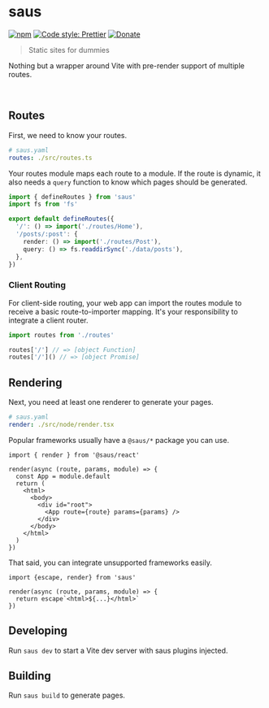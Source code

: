 # saus

[![npm](https://img.shields.io/npm/v/saus.svg)](https://www.npmjs.com/package/saus)
[![Code style: Prettier](https://img.shields.io/badge/code_style-prettier-ff69b4.svg)](https://github.com/prettier/prettier)
[![Donate](https://img.shields.io/badge/Donate-PayPal-green.svg)](https://paypal.me/alecdotbiz)

> Static sites for dummies

Nothing but a wrapper around Vite with pre-render support of multiple routes.

&nbsp;

## Routes

First, we need to know your routes.

```yml
# saus.yaml
routes: ./src/routes.ts
```

Your routes module maps each route to a module. If the route is dynamic, it also needs a `query` function to know which pages should be generated.

```ts
import { defineRoutes } from 'saus'
import fs from 'fs'

export default defineRoutes({
  '/': () => import('./routes/Home'),
  '/posts/:post': {
    render: () => import('./routes/Post'),
    query: () => fs.readdirSync('./data/posts'),
  },
})
```

### Client Routing

For client-side routing, your web app can import the routes module to receive a basic route-to-importer mapping. It's your responsibility to integrate a client router.

```ts
import routes from './routes'

routes['/'] // => [object Function]
routes['/']() // => [object Promise]
```

## Rendering

Next, you need at least one renderer to generate your pages.

```yml
# saus.yaml
render: ./src/node/render.tsx
```

Popular frameworks usually have a `@saus/*` package you can use.

```tsx
import { render } from '@saus/react'

render(async (route, params, module) => {
  const App = module.default
  return (
    <html>
      <body>
        <div id="root">
          <App route={route} params={params} />
        </div>
      </body>
    </html>
  )
})
```

That said, you can integrate unsupported frameworks easily.

```tsx
import {escape, render} from 'saus'

render(async (route, params, module) => {
  return escape`<html>${...}</html>`
})
```

## Developing

Run `saus dev` to start a Vite dev server with saus plugins injected.

## Building

Run `saus build` to generate pages.
